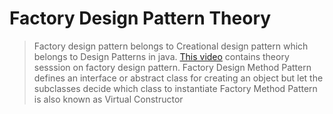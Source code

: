 # Factory Design Pattern Theory

> Factory design pattern belongs to Creational design pattern which belongs to Design Patterns in java. [This video](https://www.youtube.com/watch?v=pt1IbV1aSZ4&list=PLsyeobzWxl7r2ZX1fl-7CKnayxHJA_1ol&index=3) contains theory sesssion on factory design pattern. Factory Design Method Pattern defines an interface or abstract class for creating an object but let the subclasses decide which class to instantiate Factory Method Pattern is also known as Virtual Constructor

